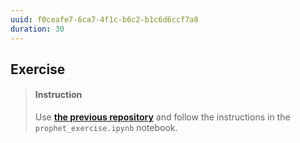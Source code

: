 ```yaml
---
uuid: f0ceafe7-6ca7-4f1c-b6c2-b1c6d6ccf7a8
duration: 30
---
```


## Exercise

> #### Instruction
> Use [**the previous repository**](https://github.com/lighthouse-labs/time_series_exercise) and follow the instructions in the `prophet_exercise.ipynb` notebook.
